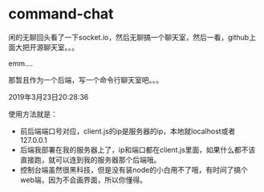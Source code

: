 # command-chat
闲的无聊回头看了一下socket.io，然后无聊搞一个聊天室，然后一看，github上面大把开源聊天室。。。

emm....

那暂且作为一个后端，写一个命令行聊天室吧。。。

2019年3月23日20:28:36

使用方法就是：

- 前后端端口号对应，client.js的ip是服务器的ip，本地就localhost或者127.0.0.1
- 后端我部署在我的服务器上了，ip和端口都在client.js里面，如果什么都不该直接跑，就可以连到我的服务器那个后端哦。
- 控制台端虽然很黑科技，但是没有装node的小白用不了哦，有时间了搞个web端，因为不会画界面，所以你懂得。
